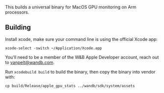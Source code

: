 This builds a universal binary for MacOS GPU monitoring on Arm processors.

## Building

Install xcode, make sure your command line is using the official Xcode app:

```
xcode-select -switch ~/Application/Xcode.app
```

You'll need to be a member of the W&B Apple Developer account, reach out to vanpelt@wandb.com.

Run `xcodebuild build` to build the binary, then copy the binary into vendor with:

`cp build/Release/apple_gpu_stats ../wandb/sdk/system/assets`
